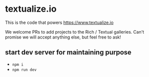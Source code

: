# textualize.io

This is the code that powers https://www.textualize.io

We welcome PRs to add projects to the Rich / Textual galleries. Can't promise we will accept anything else, but feel free to ask!

## start dev server for maintaining purpose

-   `npm i`
-   `npm run dev`
